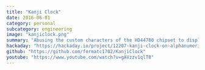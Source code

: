 ```yaml
---
title: "Kanji Clock"
date: 2016-06-01
category: personal
subcategory: engineering
image: "kanjiclock.png"
summary: "Abusing the custom characters of the HD44780 chipset to display some 漢字"
hackaday: "https://hackaday.io/project/12207-kanji-clock-on-alphanumeric-lcd"
github: "https://github.com/formatc1702/KanjiClock"
youtube: "https://www.youtube.com/watch?v=gAVzzv1qlT8"
---
```

